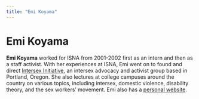 ```yaml
---
title: "Emi Koyama"
---
```


# Emi Koyama

**Emi Koyama** worked for <span class="caps">ISNA</span> from 2001-2002 first as an intern and then as a staff activist. With her experiences at <span class="caps">ISNA</span>, Emi went on to found and direct <a href="http://www.ipdx.org/">Intersex Initiative</a>, an intersex advocacy and activist group based in Portland, Oregon. She also lectures at college campuses around the country on various topics, including intersex, domestic violence, disability theory, and the sex workers&#8217; movement. Emi also has a <a href="http://eminism.org/">personal website</a>.

